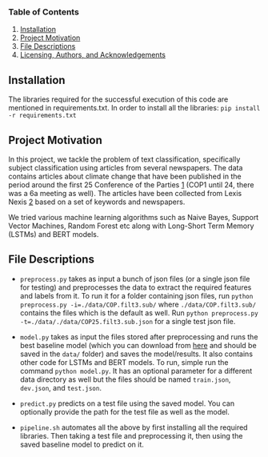 
### Table of Contents

1. [Installation](#installation)
2. [Project Motivation](#motivation)
3. [File Descriptions](#files)
4. [Licensing, Authors, and Acknowledgements](#licensing)

## Installation <a name="installation"></a>

The libraries required for the successful execution of this code are mentioned in requirements.txt. In order to install all the libraries:
`pip install -r requirements.txt`

## Project Motivation<a name="motivation"></a>


In this project, we tackle the problem of text classification, specifically subject classification using articles from several newspapers. The data contains articles about climate change that have been published in the period around the first 25 Conference of the Parties [1](https://unfccc.int/process/bodies/supreme-bodies/conference-of-the-parties-cop) (COP1 until 24, there was a 6a meeting as well). The articles have been collected from Lexis Nexis [2](https://www.nexisuni.com/) based on a set of keywords and newspapers. 

We tried various machine learning algorithms such as Naive Bayes, Support Vector Machines, Random Forest etc along with Long-Short Term Memory (LSTMs) and BERT models. 
## File Descriptions <a name="files"></a>

- `preprocess.py` takes as input a bunch of json files (or a single json file for testing) and preprocesses the data to extract the required features and labels from it. To run it for a folder containing json files, run `python preprocess.py -i=./data/COP.filt3.sub/` where `./data/COP.filt3.sub/` contains the files which is the default as well. Run `python preprocess.py -t=./data/./data/COP25.filt3.sub.json` for a single test json file.

- `model.py` takes as input the files stored after preprocessing and runs the best baseline model (which you can download from [here](https://drive.google.com/file/d/1bEj0FQ3DZBrJfZkmmsgMhRYXXRmmNS0Q/view?usp=sharing) and should be saved in the `data/` folder) and saves the model/results. It also contains other code for LSTMs and BERT models. To run, simple run the command `python model.py`. It has an optional parameter for a different data directory as well but the files should be named `train.json`, `dev.json`, and `test.json`.

- `predict.py` predicts on a test file using the saved model. You can optionally provide the path for the test file as well as the model.

- `pipeline.sh` automates all the above by first installing all the required libraries. Then taking a test file and preprocessing it, then using the saved baseline model to predict on it.



